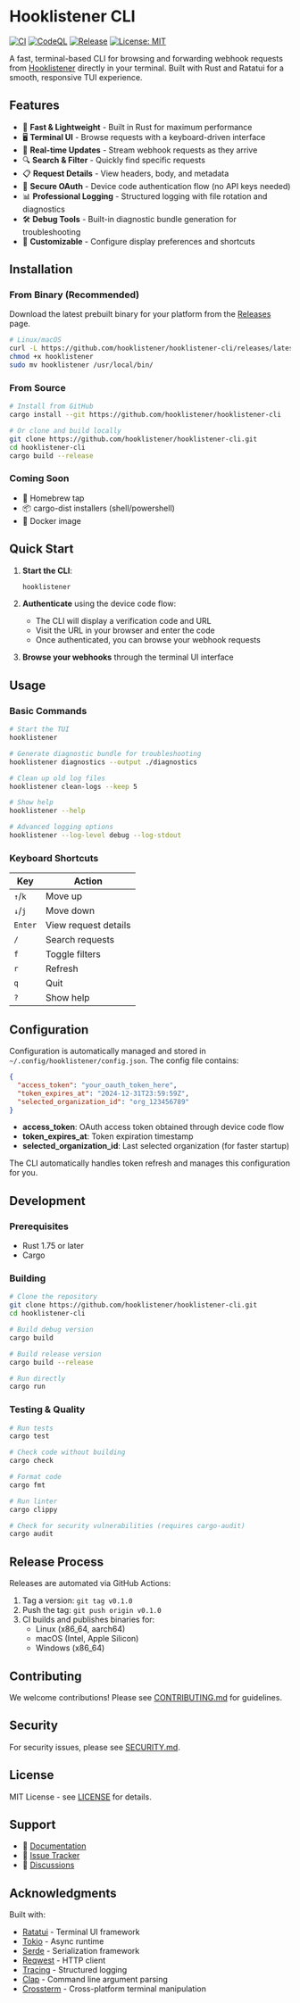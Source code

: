 # Hooklistener CLI

[![CI](https://github.com/hooklistener/hooklistener-cli/actions/workflows/ci.yml/badge.svg?branch=main)](https://github.com/hooklistener/hooklistener-cli/actions/workflows/ci.yml)
[![CodeQL](https://github.com/hooklistener/hooklistener-cli/actions/workflows/codeql.yml/badge.svg?branch=main)](https://github.com/hooklistener/hooklistener-cli/actions/workflows/codeql.yml)
[![Release](https://img.shields.io/github/v/release/hooklistener/hooklistener-cli?sort=semver)](https://github.com/hooklistener/hooklistener-cli/releases)
[![License: MIT](https://img.shields.io/badge/License-MIT-yellow.svg)](https://opensource.org/licenses/MIT)

A fast, terminal-based CLI for browsing and forwarding webhook requests from [Hooklistener](https://hooklistener.com) directly in your terminal. Built with Rust and Ratatui for a smooth, responsive TUI experience.

## Features

- 🚀 **Fast & Lightweight** - Built in Rust for maximum performance
- 🖥️ **Terminal UI** - Browse requests with a keyboard-driven interface
- 🔄 **Real-time Updates** - Stream webhook requests as they arrive
- 🔍 **Search & Filter** - Quickly find specific requests
- 📋 **Request Details** - View headers, body, and metadata
- 🔐 **Secure OAuth** - Device code authentication flow (no API keys needed)
- 📊 **Professional Logging** - Structured logging with file rotation and diagnostics
- 🛠️ **Debug Tools** - Built-in diagnostic bundle generation for troubleshooting
- 🎨 **Customizable** - Configure display preferences and shortcuts

## Installation

### From Binary (Recommended)

Download the latest prebuilt binary for your platform from the [Releases](https://github.com/hooklistener/hooklistener-cli/releases) page.

```bash
# Linux/macOS
curl -L https://github.com/hooklistener/hooklistener-cli/releases/latest/download/hooklistener-$(uname -s)-$(uname -m) -o hooklistener
chmod +x hooklistener
sudo mv hooklistener /usr/local/bin/
```

### From Source

```bash
# Install from GitHub
cargo install --git https://github.com/hooklistener/hooklistener-cli

# Or clone and build locally
git clone https://github.com/hooklistener/hooklistener-cli.git
cd hooklistener-cli
cargo build --release
```

### Coming Soon

- 🍺 Homebrew tap
- 📦 cargo-dist installers (shell/powershell)
- 🐳 Docker image

## Quick Start

1. **Start the CLI**:
   ```bash
   hooklistener
   ```

2. **Authenticate** using the device code flow:
   - The CLI will display a verification code and URL
   - Visit the URL in your browser and enter the code
   - Once authenticated, you can browse your webhook requests

3. **Browse your webhooks** through the terminal UI interface

## Usage

### Basic Commands

```bash
# Start the TUI
hooklistener

# Generate diagnostic bundle for troubleshooting
hooklistener diagnostics --output ./diagnostics

# Clean up old log files
hooklistener clean-logs --keep 5

# Show help
hooklistener --help

# Advanced logging options
hooklistener --log-level debug --log-stdout
```

### Keyboard Shortcuts

| Key | Action |
|-----|--------|
| `↑`/`k` | Move up |
| `↓`/`j` | Move down |
| `Enter` | View request details |
| `/` | Search requests |
| `f` | Toggle filters |
| `r` | Refresh |
| `q` | Quit |
| `?` | Show help |

## Configuration

Configuration is automatically managed and stored in `~/.config/hooklistener/config.json`. The config file contains:

```json
{
  "access_token": "your_oauth_token_here",
  "token_expires_at": "2024-12-31T23:59:59Z",
  "selected_organization_id": "org_123456789"
}
```

- **access_token**: OAuth access token obtained through device code flow
- **token_expires_at**: Token expiration timestamp
- **selected_organization_id**: Last selected organization (for faster startup)

The CLI automatically handles token refresh and manages this configuration for you.

## Development

### Prerequisites

- Rust 1.75 or later
- Cargo

### Building

```bash
# Clone the repository
git clone https://github.com/hooklistener/hooklistener-cli.git
cd hooklistener-cli

# Build debug version
cargo build

# Build release version
cargo build --release

# Run directly
cargo run
```

### Testing & Quality

```bash
# Run tests
cargo test

# Check code without building
cargo check

# Format code
cargo fmt

# Run linter
cargo clippy

# Check for security vulnerabilities (requires cargo-audit)
cargo audit
```

## Release Process

Releases are automated via GitHub Actions:

1. Tag a version: `git tag v0.1.0`
2. Push the tag: `git push origin v0.1.0`
3. CI builds and publishes binaries for:
   - Linux (x86_64, aarch64)
   - macOS (Intel, Apple Silicon)
   - Windows (x86_64)

## Contributing

We welcome contributions! Please see [CONTRIBUTING.md](CONTRIBUTING.md) for guidelines.

## Security

For security issues, please see [SECURITY.md](SECURITY.md).

## License

MIT License - see [LICENSE](LICENSE) for details.

## Support

- 📖 [Documentation](https://github.com/hooklistener/hooklistener-cli/wiki)
- 🐛 [Issue Tracker](https://github.com/hooklistener/hooklistener-cli/issues)
- 💬 [Discussions](https://github.com/hooklistener/hooklistener-cli/discussions)

## Acknowledgments

Built with:
- [Ratatui](https://github.com/ratatui-org/ratatui) - Terminal UI framework
- [Tokio](https://tokio.rs) - Async runtime
- [Serde](https://serde.rs) - Serialization framework
- [Reqwest](https://github.com/seanmonstar/reqwest) - HTTP client
- [Tracing](https://github.com/tokio-rs/tracing) - Structured logging
- [Clap](https://github.com/clap-rs/clap) - Command line argument parsing
- [Crossterm](https://github.com/crossterm-rs/crossterm) - Cross-platform terminal manipulation

